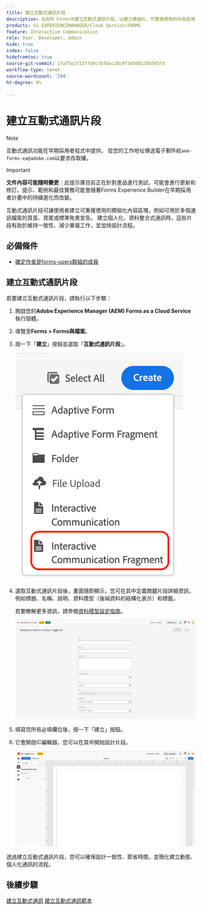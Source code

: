 ```yaml
---
title: 建立互動式通訊片段
description: 在AEM Forms中建立互動式通訊片段，以建立模組化、可重複使用的內容區塊，確保一致性、節省時間並支援資料驅動的個人化通訊。
products: SG_EXPERIENCEMANAGER/Cloud Service/FORMS
feature: Interactive Communication
role: User, Developer, Admin
hide: true
index: false
hidefromtoc: true
source-git-commit: 17a75e271377d9c7bfdac28c9f3d9d8178b565fd
workflow-type: tm+mt
source-wordcount: '294'
ht-degree: 8%

---
```


# 建立互動式通訊片段

>[!NOTE]
>
> 互動式通訊功能在早期採用者程式中提供。 從您的工作地址傳送電子郵件給`aem-forms-ea@adobe.com`以要求存取權。

>[!IMPORTANT]
>
> **文件內容可能隨時變更**：此提示庫目前正在針對產品進行測試，可能會進行更新和修訂。提示、範例和最佳實務可能會隨著Forms Experience Builder在早期採用者計畫中的持續進化而改變。

互動式通訊片段可讓使用者建立可重複使用的模組化內容區塊，例如可用於多個通訊檔案的頁首、頁尾或標準免責宣告。 建立個人化、資料整合式通訊時，這些片段有助於維持一致性、減少重複工作，並加快設計流程。

## 必備條件

* [確定作者是forms-users群組的成員](/help/forms/setup-forms-cloud-service.md#configure-users)

## 建立互動式通訊片段

若要建立互動式通訊片段，請執行以下步驟：

1. 開啟您的&#x200B;**Adobe Experience Manager (AEM) Forms as a Cloud Service**&#x200B;執行個體。
1. 導覽至&#x200B;**Forms > Forms與檔案**。
1. 按一下「**建立**」按鈕並選取「**互動式通訊片段**」。

   ![尋找IC檔案](/help/forms/interactive-communication/assets/fragment.png)

1. 選取互動式通訊片段後，畫面隨即顯示，您可在其中定義關鍵片段詳細資訊，例如標題、名稱、說明、資料模型（後端資料的結構化表示）和標籤。

   若要瞭解更多資訊，請參閱[資料模型設定指南](https://experienceleague.adobe.com/zh-hant/docs/experience-manager-cloud-service/content/forms/integrate/use-form-data-model/create-form-data-models)。

   ![尋找IC檔案](/help/forms/interactive-communication/assets/createfrgmnt.png)

1. 填寫完所有必填欄位後，按一下「建立」按鈕。
1. 它會開啟IC編輯器，您可以在其中開始設計片段。

   ![尋找IC檔案](/help/forms/interactive-communication/assets/frgmntui.png)

透過建立互動式通訊片段，您可以確保設計一致性、節省時間，並簡化建立動態、個人化通訊的流程。

## 後續步驟

[建立互動式通訊](/help/forms/interactive-communication/create-interactive-communication.md)
[建立互動式通訊範本](/help/forms/interactive-communication/create-interactive-communication-template.md)
